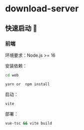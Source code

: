 # download-server

## 快速启动 🚀

### 前端

环境要求：Node.js >= 16

安装依赖：

```bash
cd web

yarn or  npm install
```

启动：

```bash
vite
```

部署：

```bash
vue-tsc && vite build
```